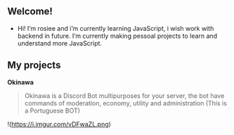 ## Welcome!
- Hi! I’m rosiee and i’m currently learning JavaScript, i wish work with backend in future.
I’m currently making pessoal projects to learn and understand more JavaScript. 

## My projects
**Okinawa**
> Okinawa is a Discord Bot multipurposes for your server, the bot have commands of moderation, economy, utility and administration (This is a Portuguese BOT)

!(https://i.imgur.com/vDFwaZL.png)
